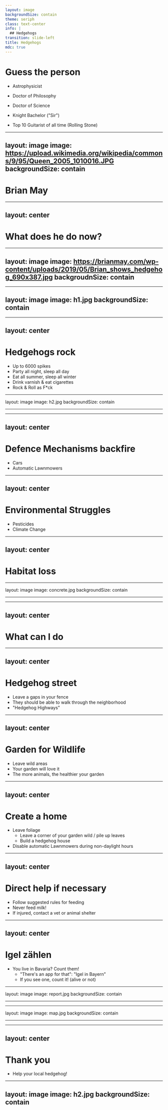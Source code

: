 ```yaml
---
layout: image
backgroundSize: contain
theme: seriph
class: text-center
info: |
  ## Hedgehogs
transition: slide-left
title: Hedgehogs
mdc: true
---
```

# Guess the person


<v-click>

* Astrophysicist
</v-click>
<v-click>

* Doctor of Philosophy
</v-click>

<v-click>

* Doctor of Science
</v-click>

<v-click>

* Knight Bachelor ("Sir")
</v-click>

<v-click>

* Top 10 Guitarist of all time (Rolling Stone)
</v-click>

---
layout: image
image: https://upload.wikimedia.org/wikipedia/commons/9/95/Queen_2005_1010016.JPG
backgroundSize: contain
---

# Brian May
---
layout: center
---

# What does he do now?

---
layout: image
image: https://brianmay.com/wp-content/uploads/2019/05/Brian_shows_hedgehog_690x387.jpg
backgroudnSize: contain
---

---
layout: image
image: h1.jpg
backgroundSize: contain
---
---
layout: center
---

# Hedgehogs rock

* Up to 6000 spikes
* Party all night, sleep all day
* Eat all summer, sleep all winter
* Drink varnish & eat cigarettes
* Rock & Roll as F*ck

---
layout: image
image: h2.jpg
backgroundSize: contain

---
---
layout: center
---

# Defence Mechanisms backfire

* Cars
* Automatic Lawnmowers

---
layout: center
---

# Environmental Struggles

* Pesticides
* Climate Change

---
layout: center
---

# Habitat loss
---
layout: image
image: concrete.jpg
backgroundSize: contain

---
---
layout: center
---

# What can I do

---
layout: center
---

# Hedgehog street
* Leave a gaps in your fence
* They should be able to walk through the neighborhood
* "Hedgehog Highways"

---
layout: center
---

# Garden for Wildlife

* Leave wild areas
* Your garden will love it
* The more animals, the healthier your garden

---
layout: center
---

# Create a home

* Leave foliage
  * Leave a corner of your garden wild / pile up leaves
  * Build a hedgehog house
* Disable automatic Lawnmowers during non-daylight hours

---
layout: center
---

# Direct help if necessary

* Follow suggested rules for feeding
* Never feed milk!
* If injured, contact a vet or animal shelter

---
layout: center
---

# Igel zählen
* You live in Bavaria? Count them!
  * "There's an app for that": "Igel in Bayern"
  * If you see one, count it! (alive or not)

---
layout: image
image: report.jpg
backgroundSize: contain

---
---
layout: image
image: map.jpg
backgroundSize: contain

---
---
layout: center
---

# Thank you

* Help your local hedgehog!

---
layout: image
image: h2.jpg
backgroundSize: contain
---